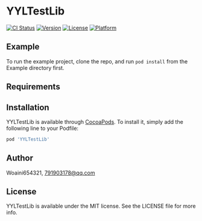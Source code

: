 # YYLTestLib

[![CI Status](https://img.shields.io/travis/Woaini654321/YYLTestLib.svg?style=flat)](https://travis-ci.org/Woaini654321/YYLTestLib)
[![Version](https://img.shields.io/cocoapods/v/YYLTestLib.svg?style=flat)](https://cocoapods.org/pods/YYLTestLib)
[![License](https://img.shields.io/cocoapods/l/YYLTestLib.svg?style=flat)](https://cocoapods.org/pods/YYLTestLib)
[![Platform](https://img.shields.io/cocoapods/p/YYLTestLib.svg?style=flat)](https://cocoapods.org/pods/YYLTestLib)

## Example

To run the example project, clone the repo, and run `pod install` from the Example directory first.

## Requirements

## Installation

YYLTestLib is available through [CocoaPods](https://cocoapods.org). To install
it, simply add the following line to your Podfile:

```ruby
pod 'YYLTestLib'
```

## Author

Woaini654321, 791903178@qq.com

## License

YYLTestLib is available under the MIT license. See the LICENSE file for more info.
